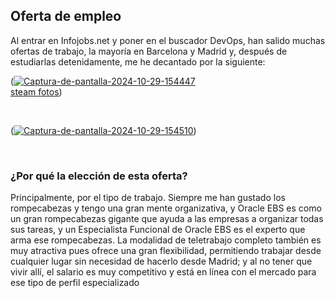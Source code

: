 ## Oferta de empleo
 Al entrar en Infojobs.net y poner en el buscador DevOps, han salido
 muchas ofertas de trabajo, la mayoría en Barcelona y Madrid y, después de
 estudiarlas detenidamente, me he decantado por la siguiente:

 (<a href="https://ibb.co/Tv7sf7X"><img src="https://i.ibb.co/ZLF0jFs/Captura-de-pantalla-2024-10-29-154447.png" alt="Captura-de-pantalla-2024-10-29-154447" border="0"></a><br /><a target='_blank' href='https://imgbb.com/'>steam fotos</a>)
 
 <br>

 (<a href="https://ibb.co/zS6kSTT"><img src="https://i.ibb.co/MRBXRxx/Captura-de-pantalla-2024-10-29-154510.png" alt="Captura-de-pantalla-2024-10-29-154510" border="0"></a>)

 <br>

 
### ¿Por qué la elección de esta oferta?
  Principalmente, por el tipo de trabajo. Siempre me han gustado los
 rompecabezas y tengo una gran mente organizativa, y Oracle EBS es como un
 gran rompecabezas gigante que ayuda a las empresas a organizar todas sus
 tareas, y un Especialista Funcional de Oracle EBS es el experto que arma ese
 rompecabezas.
 La modalidad de teletrabajo completo también es muy atractiva pues
 ofrece una gran flexibilidad, permitiendo trabajar desde cualquier lugar sin
 necesidad de hacerlo desde Madrid; y al no tener que vivir allí, el salario es
 muy competitivo y está en línea con el mercado para ese tipo de perfil
 especializado
